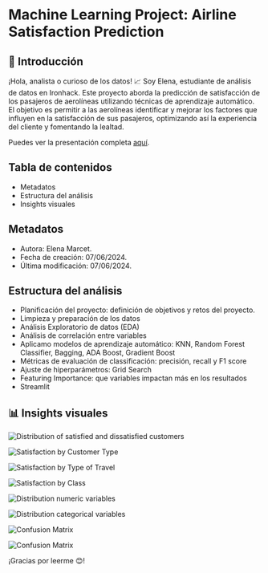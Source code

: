 # Machine Learning Project: Airline Satisfaction Prediction

## 👋 Introducción
¡Hola, analista o curioso de los datos! 📈 Soy Elena, estudiante de análisis de datos en Ironhack. Este proyecto aborda la predicción de satisfacción de los pasajeros de aerolíneas utilizando técnicas de aprendizaje automático. El objetivo es permitir a las aerolíneas identificar y mejorar los factores que influyen en la satisfacción de sus pasajeros, optimizando así la experiencia del cliente y fomentando la lealtad.

Puedes ver la presentación completa [aquí](https://docs.google.com/presentation/d/1H83xIALcABXbpNZSqHx8Vju7VaYvmZoh-xLs9qjSclY/edit?usp=sharing).


## Tabla de contenidos

- Metadatos
- Estructura del análisis
- Insights visuales

## Metadatos

- Autora: Elena Marcet.
- Fecha de creación: 07/06/2024.
- Última modificación: 07/06/2024.

## Estructura del análisis

- Planificación del proyecto: definición de objetivos y retos del proyecto.
- Limpieza y preparación de los datos
- Análisis Exploratorio de datos (EDA)
- Análisis de correlación entre variables
- Aplicamo modelos de aprendizaje automático: KNN, Random Forest Classifier, Bagging, ADA Boost, Gradient Boost
- Métricas de evaluación de classificación: precisión, recall y F1 score
- Ajuste de hiperparámetros: Grid Search
- Featuring Importance: que variables impactan más en los resultados
- Streamlit


## 📊 Insights visuales

![Distribution of satisfied and dissatisfied customers](https://drive.google.com/uc?export=view&id=1HKjD2CkKqjCyh6RVy00netAv-EnNhEEI)

![Satisfaction by Customer Type](https://drive.google.com/uc?export=view&id=14dQdEqKsF588ILsK_4vLT8UvUZzyqvEp)

![Satisfaction by Type of Travel](https://drive.google.com/uc?export=view&id=1tAvZsIGNjOAozc-6rcc6OV9DChdKhYa-)

![Satisfaction by Class](https://drive.google.com/uc?export=view&id=1hQLYbokP65CmZE4FO6LOWzsMSJeoNvGS)

![Distribution numeric variables](https://drive.google.com/uc?export=view&id=1npXJgF1JRKe_XKzj4h6m33uBr89lne8i)

![Distribution categorical variables](https://drive.google.com/uc?export=view&id=1rQ00Hy9ibpX68QJRXUyo1U51BZ5Gg37T)

![Confusion Matrix](https://drive.google.com/uc?export=view&id=1BdtjlLnIdovjDgWz9gn7PqB_JD127bHb)

![Confusion Matrix](https://drive.google.com/uc?export=view&id=1ebmA-QpVGwfY-gtjYHvPiaRiwayQckOI)

¡Gracias por leerme 😊!